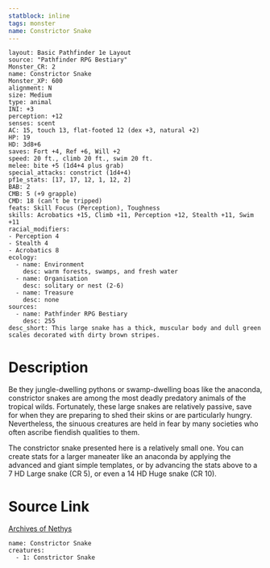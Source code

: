 ```yaml
---
statblock: inline
tags: monster
name: Constrictor Snake
---
```

```statblock
layout: Basic Pathfinder 1e Layout
source: "Pathfinder RPG Bestiary"
Monster_CR: 2
name: Constrictor Snake
Monster_XP: 600
alignment: N
size: Medium
type: animal
INI: +3
perception: +12
senses: scent
AC: 15, touch 13, flat-footed 12 (dex +3, natural +2)
HP: 19
HD: 3d8+6
saves: Fort +4, Ref +6, Will +2
speed: 20 ft., climb 20 ft., swim 20 ft.
melee: bite +5 (1d4+4 plus grab)
special_attacks: constrict (1d4+4)
pf1e_stats: [17, 17, 12, 1, 12, 2]
BAB: 2
CMB: 5 (+9 grapple)
CMD: 18 (can’t be tripped)
feats: Skill Focus (Perception), Toughness
skills: Acrobatics +15, Climb +11, Perception +12, Stealth +11, Swim +11
racial_modifiers:
- Perception 4
- Stealth 4
- Acrobatics 8
ecology:
  - name: Environment
    desc: warm forests, swamps, and fresh water
  - name: Organisation
    desc: solitary or nest (2-6)
  - name: Treasure
    desc: none
sources:
  - name: Pathfinder RPG Bestiary
    desc: 255
desc_short: This large snake has a thick, muscular body and dull green scales decorated with dirty brown stripes.
```
# Description
Be they jungle-dwelling pythons or swamp-dwelling boas like the anaconda, constrictor snakes are among the most deadly predatory animals of the tropical wilds. Fortunately, these large snakes are relatively passive, save for when they are preparing to shed their skins or are particularly hungry. Nevertheless, the sinuous creatures are held in fear by many societies who often ascribe fiendish qualities to them.

The constrictor snake presented here is a relatively small one. You can create stats for a larger maneater like an anaconda by applying the advanced and giant simple templates, or by advancing the stats above to a 7 HD Large snake (CR 5), or even a 14 HD Huge snake (CR 10).
# Source Link
[Archives of Nethys](https://aonprd.com/MonsterDisplay.aspx?ItemName=Constrictor%20Snake)
```encounter-table
name: Constrictor Snake
creatures:
  - 1: Constrictor Snake
```
